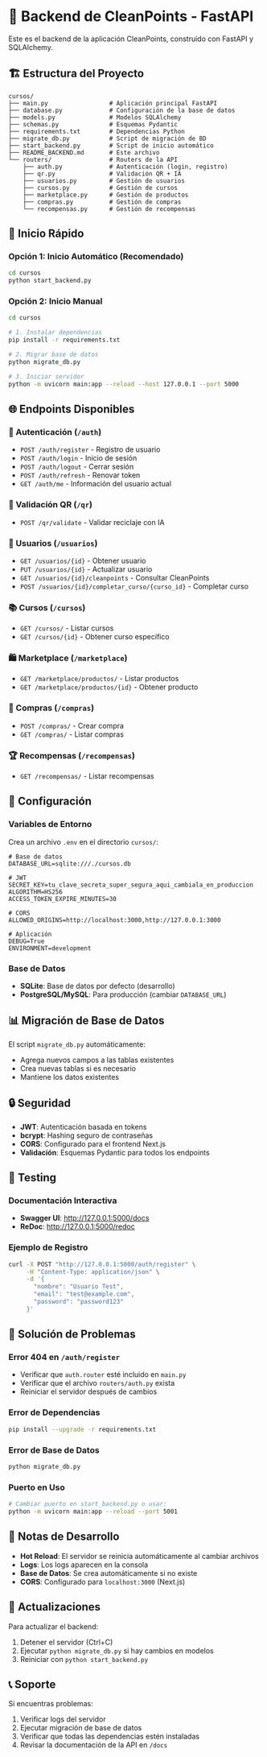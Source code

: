 # 🚀 Backend de CleanPoints - FastAPI

Este es el backend de la aplicación CleanPoints, construido con FastAPI y SQLAlchemy.

## 🏗️ Estructura del Proyecto

```
cursos/
├── main.py                 # Aplicación principal FastAPI
├── database.py             # Configuración de la base de datos
├── models.py               # Modelos SQLAlchemy
├── schemas.py              # Esquemas Pydantic
├── requirements.txt        # Dependencias Python
├── migrate_db.py           # Script de migración de BD
├── start_backend.py        # Script de inicio automático
├── README_BACKEND.md       # Este archivo
└── routers/                # Routers de la API
    ├── auth.py             # Autenticación (login, registro)
    ├── qr.py               # Validación QR + IA
    ├── usuarios.py         # Gestión de usuarios
    ├── cursos.py           # Gestión de cursos
    ├── marketplace.py      # Gestión de productos
    ├── compras.py          # Gestión de compras
    └── recompensas.py      # Gestión de recompensas
```

## 🚀 Inicio Rápido

### Opción 1: Inicio Automático (Recomendado)
```bash
cd cursos
python start_backend.py
```

### Opción 2: Inicio Manual
```bash
cd cursos

# 1. Instalar dependencias
pip install -r requirements.txt

# 2. Migrar base de datos
python migrate_db.py

# 3. Iniciar servidor
python -m uvicorn main:app --reload --host 127.0.0.1 --port 5000
```

## 🌐 Endpoints Disponibles

### 🔐 Autenticación (`/auth`)
- `POST /auth/register` - Registro de usuario
- `POST /auth/login` - Inicio de sesión
- `POST /auth/logout` - Cerrar sesión
- `POST /auth/refresh` - Renovar token
- `GET /auth/me` - Información del usuario actual

### 📱 Validación QR (`/qr`)
- `POST /qr/validate` - Validar reciclaje con IA

### 👥 Usuarios (`/usuarios`)
- `GET /usuarios/{id}` - Obtener usuario
- `PUT /usuarios/{id}` - Actualizar usuario
- `GET /usuarios/{id}/cleanpoints` - Consultar CleanPoints
- `POST /usuarios/{id}/completar_curso/{curso_id}` - Completar curso

### 📚 Cursos (`/cursos`)
- `GET /cursos/` - Listar cursos
- `GET /cursos/{id}` - Obtener curso específico

### 🛍️ Marketplace (`/marketplace`)
- `GET /marketplace/productos/` - Listar productos
- `GET /marketplace/productos/{id}` - Obtener producto

### 🛒 Compras (`/compras`)
- `POST /compras/` - Crear compra
- `GET /compras/` - Listar compras

### 🏆 Recompensas (`/recompensas`)
- `GET /recompensas/` - Listar recompensas

## 🔧 Configuración

### Variables de Entorno
Crea un archivo `.env` en el directorio `cursos/`:

```env
# Base de datos
DATABASE_URL=sqlite:///./cursos.db

# JWT
SECRET_KEY=tu_clave_secreta_super_segura_aqui_cambiala_en_produccion
ALGORITHM=HS256
ACCESS_TOKEN_EXPIRE_MINUTES=30

# CORS
ALLOWED_ORIGINS=http://localhost:3000,http://127.0.0.1:3000

# Aplicación
DEBUG=True
ENVIRONMENT=development
```

### Base de Datos
- **SQLite**: Base de datos por defecto (desarrollo)
- **PostgreSQL/MySQL**: Para producción (cambiar `DATABASE_URL`)

## 📊 Migración de Base de Datos

El script `migrate_db.py` automáticamente:
- Agrega nuevos campos a las tablas existentes
- Crea nuevas tablas si es necesario
- Mantiene los datos existentes

## 🔒 Seguridad

- **JWT**: Autenticación basada en tokens
- **bcrypt**: Hashing seguro de contraseñas
- **CORS**: Configurado para el frontend Next.js
- **Validación**: Esquemas Pydantic para todos los endpoints

## 🧪 Testing

### Documentación Interactiva
- **Swagger UI**: http://127.0.0.1:5000/docs
- **ReDoc**: http://127.0.0.1:5000/redoc

### Ejemplo de Registro
```bash
curl -X POST "http://127.0.0.1:5000/auth/register" \
     -H "Content-Type: application/json" \
     -d '{
       "nombre": "Usuario Test",
       "email": "test@example.com",
       "password": "password123"
     }'
```

## 🚨 Solución de Problemas

### Error 404 en `/auth/register`
- Verificar que `auth.router` esté incluido en `main.py`
- Verificar que el archivo `routers/auth.py` exista
- Reiniciar el servidor después de cambios

### Error de Dependencias
```bash
pip install --upgrade -r requirements.txt
```

### Error de Base de Datos
```bash
python migrate_db.py
```

### Puerto en Uso
```bash
# Cambiar puerto en start_backend.py o usar:
python -m uvicorn main:app --reload --port 5001
```

## 📝 Notas de Desarrollo

- **Hot Reload**: El servidor se reinicia automáticamente al cambiar archivos
- **Logs**: Los logs aparecen en la consola
- **Base de Datos**: Se crea automáticamente si no existe
- **CORS**: Configurado para `localhost:3000` (Next.js)

## 🔄 Actualizaciones

Para actualizar el backend:
1. Detener el servidor (Ctrl+C)
2. Ejecutar `python migrate_db.py` si hay cambios en modelos
3. Reiniciar con `python start_backend.py`

## 📞 Soporte

Si encuentras problemas:
1. Verificar logs del servidor
2. Ejecutar migración de base de datos
3. Verificar que todas las dependencias estén instaladas
4. Revisar la documentación de la API en `/docs`
